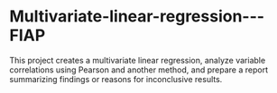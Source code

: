 # Multivariate-linear-regression---FIAP
This project creates a multivariate linear regression, analyze variable correlations using Pearson and another method, and prepare a report summarizing findings or reasons for inconclusive results.
